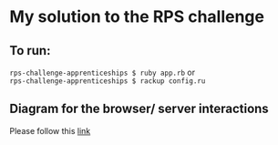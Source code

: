 # My solution to the RPS challenge

## To run:
`rps-challenge-apprenticeships $ ruby app.rb` or  
`rps-challenge-apprenticeships $ rackup config.ru`  
   
## Diagram for the browser/ server interactions
Please follow this [link](https://drive.google.com/file/d/1eavMYd6URXe1w0NYwM0D84aahYKpJ7Nk/view?usp=sharing)